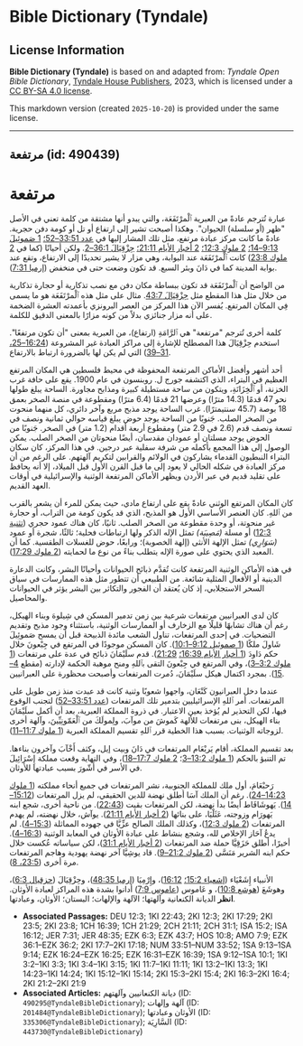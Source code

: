 # Bible Dictionary (Tyndale)

## License Information

**Bible Dictionary (Tyndale)** is based on and adapted from: _Tyndale Open Bible Dictionary_, [Tyndale House Publishers](https://tyndaleopenresources.com/), 2023, which is licensed under a [CC BY-SA 4.0 license](https://creativecommons.org/licenses/by-sa/4.0/legalcode.en).

This markdown version (created `2025-10-20`) is provided under the same license.



--------------------------------

## مرتفعة (id: 490439)

مرتفعة
======

عبارة تُترجم عادةً من العبرية ٱلْمرْتَفَعَة، والتي يبدو أنها مشتقة من كلمة تعني في الأصل "ظهر (أو سلسلة) الحيوان". وهكذا أصبحت تشير إلى ارتفاع أو تل أو كومة دفن حجرية. عادةً ما كانت مركز عبادة مرتفع، مثل تلك المشار إليها في [عدد 33:51–52؛](https://ref.ly/Num33:51-Num33:52) [1 صَموئِيلَ 9:13–14؛](https://ref.ly/1Sam9:13-1Sam9:14) [2 ملوك 12:3؛](https://ref.ly/2Kgs12:3) [2 أخبار الأيام 21:11؛](https://ref.ly/2Chr21:11) [حِزْقِيَالَ 36:1–2](https://ref.ly/Ezek36:1-Ezek36:2). ولكن أحيانًا (كما في [2 ملوك 23:8](https://ref.ly/2Kgs23:8)) كانت ٱلْمرْتَفَعَة عند البوابة، وهي مزار لا يشير تحديدًا إلى الارتفاع، وتقع عند بوابة المدينة كما في دَانَ وبئر السبع. قد تكون وضعت حتى في منخفض ([إرميا 7:31](https://ref.ly/Jer7:31)).

من الواضح أن ٱلْمرْتَفَعَة قد تكون ببساطة مكان دفن مع نصب تذكارية أو حجارة تذكارية من خلال مثل هذا المقطع مثل [حِزْقِيَالَ 43:7](https://ref.ly/Ezek43:7). مثال على مثل هذه ٱلْمرْتَفَعَة هو ما يسمى فِي المكان المرتفع. يُفسر الآن هذا المركز من العصر البرونزي بأعمدته العشرة الضخمة على أنه مزار جنائزي بدلاً من كونه مزارًا بالمعنى الدقيق للكلمة.

كلمة أخرى تُترجم "مرتفعة" هي ٱلرَّامَةِ (ارتفاع)، من العبرية بمعنى "أن تكون مرتفعًا". استخدم حِزْقِيَالَ هذا المصطلح للإشارة إلى مراكز العبادة غير المشروعة ([16:24–25، 31–39](https://ref.ly/Ezek16:24-Ezek16:25,Ezek16:31-Ezek16:39)) التي لم يكن لها بالضرورة ارتباط بالارتفاع.

أحد أشهر وأفضل الأماكن المرتفعة المحفوظة في محيط فلسطين هي المكان المرتفع العظيم في البتراء، الذي اكتشفه جورج ل. روبنسون في عام 1900\. يقع على حافة غرب الخزنة، أو ٱلْخِزَانَةِ، ويتكون من ساحة مستطيلة كبيرة ومذابح مجاورة. الساحة يبلغ طولها نحو 47 قدمًا (14\.3 مترًا) وعرضها 21 قدمًا (6\.4 مترًا) ومقطوعة في منصة الصخر بعمق 18 بوصة (45\.7 سنتيمترًا). غرب الساحة يوجد مذبح مربع وآخر دائري، كل منهما منحوت من الصخر الصلب. جَنوبًا من الساحة يوجد حوض يبلغ قياسه حوالي ثمانية ونصف في تسعة ونصف قدم (2\.6 في 2\.9 متر) ومقطوع أربعة أقدام (1\.2 متر) في الصخر. جَنوبًا من الحوض يوجد مسلتان أو عمودان مقدسان، أيضًا منحوتان من الصخر الصلب. يمكن الوصول إلى هذا المجمع بأكمله من شرفة سفلية عبر درجين. في هذا المركز، كان سكان البتراء النبطيون القدماء يشاركون في الولائم والقرابين لتكريم آلهتهم. على الرغم من أن مركز العبادة في شكله الحالي لا يعود إلى ما قبل القرن الأول قبل الميلاد، إلا أنه يحافظ على تقليد قديم في عبر الأردن ويظهر الأماكن المرتفعة الوثنية والإسرائيلية في أوقات العهد القديم.

كان المكان المرتفع الوثني عادةً يقع على ارتفاع مادي، حيث يمكن للمرء أن يشعر بالقرب من ٱللهِ. كان العنصر الأساسي الأول هو المذبح، الذي قد يكون كومة من التراب، أو حجارة غير منحوتة، أو وحدة مقطوعة من الصخر الصلب. ثانيًا، كان هناك عمود حجري ([تثنية 12:3](https://ref.ly/Deut12:3)) أو مسلة *(*مَصِيبَة*)* تمثل الإله الذكر ولها ارتباطات فحلية؛ ثالثًا، شجرة أو عمود *(*سَوَارِي*)* تمثل الإلهة الأنثى (إلهة الخصوبة)؛ ورابعًا، حوض للغسلات الطقسية. كما أن المعبد الذي يحتوي على صورة الإله يتطلب بناءً من نوع ما لحمايته ([2 ملوك 17:29](https://ref.ly/2Kgs17:29)).

في هذه الأماكن الوثنية المرتفعة كانت تُقدَّم ذبائح الحيوانات وأحيانًا البشر، وكانت الدعارة الدينية أو الأفعال المثلية شائعة. من الطبيعي أن تتطور مثل هذه الممارسات في سياق السحر الاستجلابي، إذ كان يُعتقد أن الفجور والتكاثر بين البشر يؤثر في الحيوانات والمحاصيل.

كان لدى العبرانيين مرتفعات شرعية بين زمن تدمير المسكن في شِيلوهَ وبناء الهيكل، رغم أن هناك تشابهًا قليلًا مع الزخارف أو الممارسات الوثنية، باستثناء وجود مذبح وتقديم التضحيات. في إحدى المرتفعات، تناول الشعب مائدة الذبيحة قبل أن يمسح صَموئِيلَ شَاولَ ملكًا ([1 صموئيل 9:12–10:1](https://ref.ly/1Sam9:12-1Sam10:1)). كان المسكن موجودًا في المرتفع في جِبْعونَ خلال حكم دَاودَ ([1 أخبار الأيام 16:39؛](https://ref.ly/1Chr16:39) [21:29](https://ref.ly/1Chr21:29)). قدم سلَيْمَانَ ذبائح في عدة على مرتفعات ([1 ملوك 3:2–3](https://ref.ly/1Kgs3:2-1Kgs3:3))، وفي المرتفع في جِبْعونَ التقى بٱللهِ ومنح موهبة الحكمة لإدارته (مقطع [4–15](https://ref.ly/1Kgs3:4-1Kgs3:15)). بمجرد اكتمال هيكل سلَيْمَانَ، دُمرت المرتفعات وأصبحت محظورة على العبرانيين.

عندما دخل العبرانيون كَنْعَان، واجهوا شعوبًا وثنية كانت قد عبدت منذ زمن طويل على المرتفعات. أمر ٱللهِ الإسرائيليين بتدمير تلك المرتفعات ([عدد 33:51–52](https://ref.ly/Num33:51-Num33:52)) لتجنب الوقوع فيها، لكن التحذير لم يُؤخذ بعين الاعتبار. في ذروة المملكة العبرية، بعد أن أكمل سلَيْمَانَ بناء الهيكل، بنى مرتفعات للألهة كَموشَ من موآبَ، ولِمولَكَ من ٱلْعَمّونِيِّينَ، وآلهة أخرى لزوجاته الوثنيات. بسبب هذا الخطية قرر ٱللهِ تقسيم المملكة العبرية ([1 ملوك 11:7–11](https://ref.ly/1Kgs11:7-1Kgs11:11)).

بعد تقسيم المملكة، أقام يَربْعَام المرتفعات في دَانَ وبيت إيل، وكثف أَخْآبَ وآخرون بناءها. تم التنبؤ بالحكم ([1 ملوك 13:2–3](https://ref.ly/1Kgs13:2-1Kgs13:3)؛ [2 ملوك 17:7–18](https://ref.ly/2Kgs17:7-2Kgs17:18))، وفي النهاية وقعت مملكة إِسْرَائِيلَ في الأسر في أَشّورَ بسبب عبادتها للأوثان.

رَحبْعَامَ، أول ملك للمملكة الجنوبية، نشر المرتفعات في جميع أنحاء مملكته ([1 ملوك 14:23–24](https://ref.ly/1Kgs14:23-1Kgs14:24)). رغم أن الملك آسَا أطلق نهضة للدين الحقيقي، لم يزل المرتفعات ([15:12–14](https://ref.ly/1Kgs15:12-1Kgs15:14)). يَهوشَافَاط أيضًا بدأ نهضة، لكن المرتفعات بقيت ([22:43](https://ref.ly/1Kgs22:43)). من ناحية أخرى، شجع ابنه يَهورَام وزوجته، عَثَلْيَا، على بنائها ([2 أخبار الأيام 21:11](https://ref.ly/2Chr21:11)). يوآش، خلال نهضته، لم يهدم المرتفعات ([2 ملوك 12:3](https://ref.ly/2Kgs12:3))، وكذلك الملك الصالح عزِّيَّا في جهوده المماثلة ([15:3–4](https://ref.ly/2Kgs15:3-2Kgs15:4)). لم يدعُ آحَاز الإخلاص لله، وشجع بنشاط على عبادة الأوثان في المعابد الوثنية ([16:3–4](https://ref.ly/2Kgs16:3-2Kgs16:4)). أخيرًا، أطلق حَزَقِيَّا حملة ضد المرتفعات ([2 أخبار الأيام 31:1](https://ref.ly/2Chr31:1))، لكن سياساته عُكست خلال حكم ابنه الشرير مَنَسَّى ([2 ملوك 21:2–9](https://ref.ly/2Kgs21:2-2Kgs21:9)). قاد يوشِيَّا آخر نهضة يهودية وهاجم المرتفعات مرة أخرى ([23:5، 8](https://ref.ly/2Kgs23:5,2Kgs23:8)).

الأنبياء إِشَعْيَاء ([إشعياء 15:2؛](https://ref.ly/Isa15:2) [16:12](https://ref.ly/Isa16:12))، وإِرْمِيَا ([إرميا 48:35](https://ref.ly/Jer48:35))، وحِزْقِيَالَ ([حزقيال 6:3](https://ref.ly/Ezek6:3))، وهوشَعَ ([هوشع 10:8](https://ref.ly/Hos10:8))، و عَاموس ([عاموس 7:9](https://ref.ly/Amos7:9)) أدانوا بشدة هذه المراكز لعبادة الأوثان. **انظر** الديانة الكنعانية وآلهتها؛ الآلهة والإلهات؛ البستان؛ الأوثان، وعبادتها.

* **Associated Passages:** DEU 12:3; 1KI 22:43; 2KI 12:3; 2KI 17:29; 2KI 23:5; 2KI 23:8; 1CH 16:39; 1CH 21:29; 2CH 21:11; 2CH 31:1; ISA 15:2; ISA 16:12; JER 7:31; JER 48:35; EZK 6:3; EZK 43:7; HOS 10:8; AMO 7:9; EZK 36:1–EZK 36:2; 2KI 17:7–2KI 17:18; NUM 33:51–NUM 33:52; 1SA 9:13–1SA 9:14; EZK 16:24–EZK 16:25; EZK 16:31–EZK 16:39; 1SA 9:12–1SA 10:1; 1KI 3:2–1KI 3:3; 1KI 3:4–1KI 3:15; 1KI 11:7–1KI 11:11; 1KI 13:2–1KI 13:3; 1KI 14:23–1KI 14:24; 1KI 15:12–1KI 15:14; 2KI 15:3–2KI 15:4; 2KI 16:3–2KI 16:4; 2KI 21:2–2KI 21:9
* **Associated Articles:** ديانة الكنعانيين وآلهتهم (ID: `490295@TyndaleBibleDictionary`); آلهة وإلهات (ID: `201484@TyndaleBibleDictionary`); الأوثان وعبادتها (ID: `335306@TyndaleBibleDictionary`); السَّارِيَة (ID: `443730@TyndaleBibleDictionary`)

